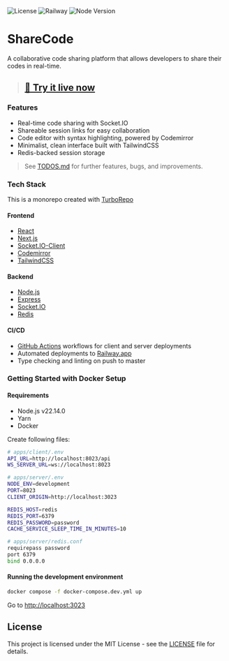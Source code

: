 <div align="left">
    <img src="https://img.shields.io/badge/license-MIT-blue.svg?logo=mit" alt="License" />
    <img src="https://img.shields.io/badge/Deployment-Railway-blueviolet" alt="Railway" />
    <img src="https://img.shields.io/badge/node-v22.14.0-44883e?logo=nodedotjs" alt="Node Version" />
</div>

# ShareCode

A collaborative code sharing platform that allows developers to share their codes in real-time.

> ## **[🚀 Try it live now ](https://sharecode.up.railway.app)**

### Features

- Real-time code sharing with Socket.IO
- Shareable session links for easy collaboration
- Code editor with syntax highlighting, powered by Codemirror
- Minimalist, clean interface built with TailwindCSS
- Redis-backed session storage

> See [TODOS.md](./TODOS.md) for further features, bugs, and improvements.

### Tech Stack

This is a monorepo created with [TurboRepo](https://turbo.build/repo/docs)

#### Frontend

- [React](https://react.dev/)
- [Next.js](https://nextjs.org/)
- [Socket.IO-Client](https://socket.io/docs/v4/client-api/)
- [Codemirror](https://uiwjs.github.io/react-codemirror/)
- [TailwindCSS](https://tailwindcss.com/)

#### Backend

- [Node.js](https://nodejs.org/)
- [Express](https://expressjs.com/)
- [Socket.IO](https://socket.io/)
- [Redis](https://redis.io/)

#### CI/CD

- [GitHub Actions](https://github.com/features/actions) workflows for client and server deployments
- Automated deployments to [Railway.app](https://railway.app)
- Type checking and linting on push to master

### Getting Started with Docker Setup

#### Requirements

- Node.js v22.14.0
- Yarn
- Docker

Create following files:

```bash
# apps/client/.env
API_URL=http://localhost:8023/api
WS_SERVER_URL=ws://localhost:8023
```

```bash
# apps/server/.env
NODE_ENV=development
PORT=8023
CLIENT_ORIGIN=http://localhost:3023

REDIS_HOST=redis
REDIS_PORT=6379
REDIS_PASSWORD=password
CACHE_SERVICE_SLEEP_TIME_IN_MINUTES=10
```

```bash
# apps/server/redis.conf
requirepass password
port 6379
bind 0.0.0.0
```

#### Running the development environment

```bash
docker compose -f docker-compose.dev.yml up
```

Go to [http://localhost:3023](http://localhost:3023)

## License

This project is licensed under the MIT License - see the [LICENSE](LICENSE) file for details.
